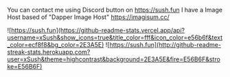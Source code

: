 You can contact me using Discord button on https://sush.fun
I have a Image Host based of "Dapper Image Host" https://imagisum.cc/

![https://sush.fun](https://github-readme-stats.vercel.app/api?username=xSush&show_icons=true&title_color=fff&icon_color=e56b6f&text_color=ecf8f8&bg_color=2E3A5E)
![https://sush.fun](http://github-readme-streak-stats.herokuapp.com?user=xSush&theme=highcontrast&background=2E3A5E&fire=E56B6F&stroke=E56B6F)
